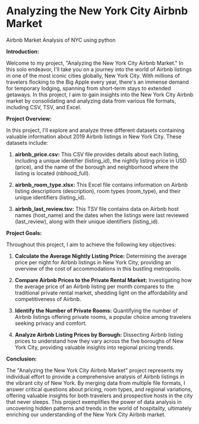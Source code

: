 # Analyzing the New York City Airbnb Market
Airbnb Market Analysis of NYC using python

**Introduction:**

Welcome to my project, "Analyzing the New York City Airbnb Market." In this solo endeavor, I'll take you on a journey into the world of Airbnb listings in one of the most iconic cities globally, New York City. With millions of travelers flocking to the Big Apple every year, there's an immense demand for temporary lodging, spanning from short-term stays to extended getaways. In this project, I aim to gain insights into the New York City Airbnb market by consolidating and analyzing data from various file formats, including CSV, TSV, and Excel.

**Project Overview:**

In this project, I'll explore and analyze three different datasets containing valuable information about 2019 Airbnb listings in New York City. These datasets include:

1. **airbnb_price.csv:** This CSV file provides details about each listing, including a unique identifier (listing_id), the nightly listing price in USD (price), and the name of the borough and neighborhood where the listing is located (nbhood_full).

2. **airbnb_room_type.xlsx:** This Excel file contains information on Airbnb listing descriptions (description), room types (room_type), and their unique identifiers (listing_id).

3. **airbnb_last_review.tsv:** This TSV file contains data on Airbnb host names (host_name) and the dates when the listings were last reviewed (last_review), along with their unique identifiers (listing_id).

**Project Goals:**

Throughout this project, I aim to achieve the following key objectives:

1. **Calculate the Average Nightly Listing Price:** Determining the average price per night for Airbnb listings in New York City, providing an overview of the cost of accommodations in this bustling metropolis.

2. **Compare Airbnb Prices to the Private Rental Market:** Investigating how the average price of an Airbnb listing per month compares to the traditional private rental market, shedding light on the affordability and competitiveness of Airbnb.

3. **Identify the Number of Private Rooms:** Quantifying the number of Airbnb listings offering private rooms, a popular choice among travelers seeking privacy and comfort.

4. **Analyze Airbnb Listing Prices by Borough:** Dissecting Airbnb listing prices to understand how they vary across the five boroughs of New York City, providing valuable insights into regional pricing trends.

**Conclusion:**

The "Analyzing the New York City Airbnb Market" project represents my individual effort to provide a comprehensive analysis of Airbnb listings in the vibrant city of New York. By merging data from multiple file formats, I answer critical questions about pricing, room types, and regional variations, offering valuable insights for both travelers and prospective hosts in the city that never sleeps. This project exemplifies the power of data analysis in uncovering hidden patterns and trends in the world of hospitality, ultimately enriching our understanding of the New York City Airbnb market.
